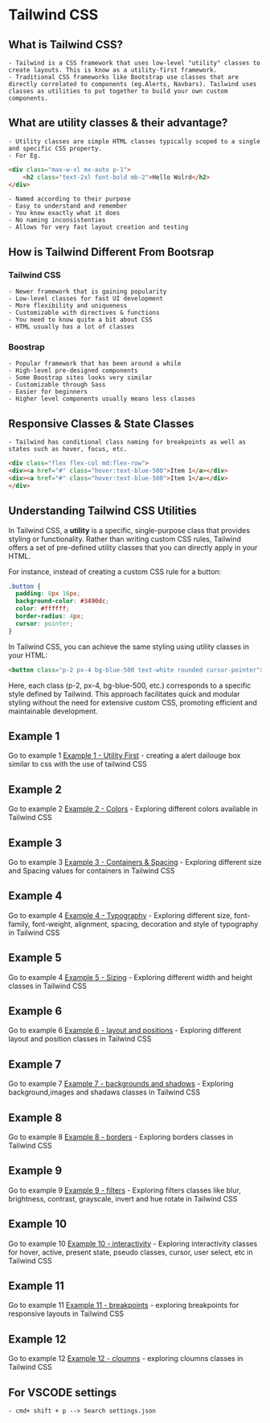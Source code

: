 # Tailwind CSS

## What is Tailwind CSS?

    - Tailwind is a CSS framework that uses low-level "utility" classes to create layouts. This is know as a utility-first framework.
    - Traditional CSS frameworks like Bootstrap use classes that are directly correlated to components (eg.Alerts, Navbars). Tailwind uses classes as utilities to put together to build your own custom components.

## What are utility classes & their advantage?

    - Utility classes are simple HTML classes typically scoped to a single and specific CSS property.
    - For Eg.

```html
<div class="max-w-xl mx-auto p-1">
    <h2 class="text-2xl font-bold mb-2">Hello Wolrd</h2>
</div>
```

    - Named according to their purpose 
    - Easy to understand and remember
    - You know exactly what it does
    - No naming inconsistenties
    - Allows for very fast layout creation and testing

## How is Tailwind Different From Bootsrap

### Tailwind CSS
    - Newer framework that is gaining popularity 
    - Low-level classes for fast UI development
    - More flexibility and uniqueness
    - Customizable with directives & functions 
    - You need to know quite a bit about CSS
    - HTML usually has a lot of classes

### Boostrap 
    - Popular framework that has been around a while
    - High-level pre-designed components 
    - Some Boostrap sites looks very similar 
    - Customizable through Sass
    - Easier for beginners
    - Higher level components usually means less classes

## Responsive Classes & State Classes 
    - Tailwind has conditional class naming for breakpoints as well as states such as hover, focus, etc.

```html
<div class="flex flex-col md:flex-row">
<div><a href="#" class="hover:text-blue-500">Item 1</a></div> 
<div><a href="#" class="hover:text-blue-500">Item 1</a></div> 
</div>
```



## Understanding Tailwind CSS Utilities

In Tailwind CSS, a **utility** is a specific, single-purpose class that provides styling or functionality. Rather than writing custom CSS rules, Tailwind offers a set of pre-defined utility classes that you can directly apply in your HTML.

For instance, instead of creating a custom CSS rule for a button:

```css
.button {
  padding: 8px 16px;
  background-color: #3490dc;
  color: #ffffff;
  border-radius: 4px;
  cursor: pointer;
}
```
In Tailwind CSS, you can achieve the same styling using utility classes in your HTML:

```html
<button class="p-2 px-4 bg-blue-500 text-white rounded cursor-pointer">Click me</button>
```

Here, each class (p-2, px-4, bg-blue-500, etc.) corresponds to a specific style defined by Tailwind. This approach facilitates quick and modular styling without the need for extensive custom CSS, promoting efficient and maintainable development.


## Example 1
Go to example 1 [Example 1 - Utility First](01-utility-first/index.html)
    - creating a alert dailouge box similar to css with the use of tailwind CSS


## Example 2
Go to example 2 [Example 2 - Colors](02-colors/index.html)
    - Exploring different colors available in Tailwind CSS

## Example 3
Go to example 3 [Example 3 - Containers & Spacing](03-container-spacing/index.html)
    - Exploring different size and Spacing values for containers in Tailwind CSS

## Example 4
Go to example 4 [Example 4 - Typography](04-typography/index.html)
    - Exploring different size, font-family, font-weight, alignment, spacing, decoration and style of typography in Tailwind CSS

## Example 5
Go to example 4 [Example 5 - Sizing](05-sizing/index.html)
    - Exploring different width and height classes in Tailwind CSS

## Example 6
Go to example 6 [Example 6 - layout and positions](06-layout-position/index.html)
    - Exploring different layout and position classes in Tailwind CSS

## Example 7
Go to example 7 [Example 7 - backgrounds and shadows](07-backgrounds-shadows/index.html)
    - Exploring background,images and shadaws classes in Tailwind CSS

## Example 8
Go to example 8 [Example 8 - borders](08-borders/index.html)
    - Exploring borders classes in Tailwind CSS

## Example 9
Go to example 9 [Example 9 - filters](09-filters/index.html)
    - Exploring filters classes like blur, brightness, contrast, grayscale, invert and hue rotate in Tailwind CSS

## Example 10
Go to example 10 [Example 10 - interactivity](10-interactivity/index.html)
    - Exploring interactivity classes for hover, active, present state, pseudo classes, cursor, user select, etc in Tailwind CSS

## Example 11
Go to example 11 [Example 11 - breakpoints](11-breakpoints/index.html)
    - exploring breakpoints for responsive layouts in Tailwind CSS

## Example 12
Go to example 12 [Example 12 - cloumns](12-columns/index.html)
    - exploring cloumns classes in Tailwind CSS

## For VSCODE settings
    - cmd+ shift + p --> Search settings.json 